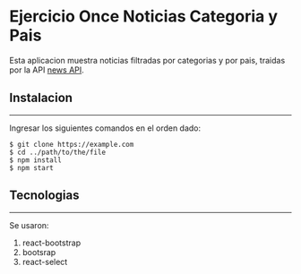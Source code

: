 # Ejercicio Once Noticias Categoria y Pais

Esta aplicacion muestra noticias filtradas por categorias y por pais, traidas por la API [news API](https://newsapi.org/).


## Instalacion 
***
Ingresar los siguientes comandos en el orden dado:
```
$ git clone https://example.com
$ cd ../path/to/the/file
$ npm install
$ npm start
```
## Tecnologias
***
Se usaron:
1. react-bootstrap
2. bootsrap
3. react-select